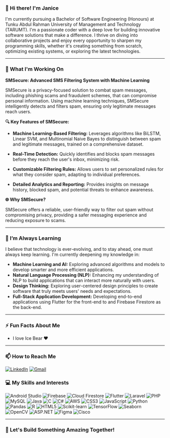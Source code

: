 ### 👋 Hi there! I'm Janice

I'm currently pursuing a Bachelor of Software Engineering (Honours) at Tunku Abdul Rahman University of Management and Technology (TARUMT). I'm a passionate coder with a deep love for building innovative software solutions that make a difference. I thrive on diving into collaborative projects and enjoy every opportunity to sharpen my programming skills, whether it's creating something from scratch, optimizing existing systems, or exploring the latest technologies.

---

### 🚀 What I'm Working On

**SMSecure: Advanced SMS Filtering System with Machine Learning**

SMSecure is a privacy-focused solution to combat spam messages, including phishing scams and fraudulent schemes, that can compromise personal information. Using machine learning techniques, SMSecure intelligently detects and filters spam, ensuring only legitimate messages reach users.

**🔍 Key Features of SMSecure:**

- **Machine Learning-Based Filtering:** Leverages algorithms like BiLSTM, Linear SVM, and Multinomial Naive Bayes to distinguish between spam and legitimate messages, trained on a comprehensive dataset.

- **Real-Time Detection:** Quickly identifies and blocks spam messages before they reach the user's inbox, minimizing risk.

- **Customizable Filtering Rules:** Allows users to set personalized rules for what they consider spam, adapting to individual preferences.

- **Detailed Analytics and Reporting:** Provides insights on message history, blocked spam, and potential threats to enhance awareness.

**🌐 Why SMSecure?**

SMSecure offers a reliable, user-friendly way to filter out spam without compromising privacy, providing a safer messaging experience and reducing exposure to scams.

---

### 🌱 I’m Always Learning

I believe that technology is ever-evolving, and to stay ahead, one must always keep learning. I'm currently deepening my knowledge in:

- **Machine Learning and AI:** Exploring advanced algorithms and models to develop smarter and more efficient applications.
- **Natural Language Processing (NLP):** Enhancing my understanding of NLP to build applications that can interact more naturally with users.
- **Design Thinking:** Exploring user-centered design principles to create software that truly meets users' needs and expectations.
- **Full-Stack Application Development:** Developing end-to-end applications using Flutter for the front-end to and Firebase Firestore as the back-end.

---

### ⚡ Fun Facts About Me

- I love Ice Bear ❤️

---

### 📫 How to Reach Me

[![LinkedIn](https://img.shields.io/badge/LinkedIn-blue?logo=linkedin&logoColor=white)](https://www.linkedin.com/in/lee-jia-minn-janice-a253122a6/)  [![Gmail](https://img.shields.io/badge/Gmail-red?logo=gmail&logoColor=white)](mailto:janiceleejm1041@gmail.com)

### 💻 My Skills and Interests

![Android Studio](https://img.shields.io/badge/Android_Studio-3DDC84?style=for-the-badge&logo=android-studio&logoColor=white) ![Firebase](https://img.shields.io/badge/Firebase-FFCA28?style=for-the-badge&logo=firebase&logoColor=white) ![Cloud Firestore](https://img.shields.io/badge/Cloud_Firestore-FF6F00?style=for-the-badge&logo=firebase&logoColor=white) ![Flutter](https://img.shields.io/badge/Flutter-02569B?style=for-the-badge&logo=flutter&logoColor=white) ![Laravel](https://img.shields.io/badge/Laravel-FF2D20?style=for-the-badge&logo=laravel&logoColor=white) ![PHP](https://img.shields.io/badge/PHP-777BB4?style=for-the-badge&logo=php&logoColor=white) ![MySQL](https://img.shields.io/badge/MySQL-4479A1?style=for-the-badge&logo=mysql&logoColor=white) ![Java](https://img.shields.io/badge/Java-007396?style=for-the-badge&logo=java&logoColor=white) ![C](https://img.shields.io/badge/C-A8B9CC?style=for-the-badge&logo=c&logoColor=white) ![C#](https://img.shields.io/badge/C%23-239120?style=for-the-badge&logo=c-sharp&logoColor=white) ![AWS](https://img.shields.io/badge/AWS-232F3E?style=for-the-badge&logo=amazon-aws&logoColor=white) ![CSS3](https://img.shields.io/badge/CSS3-1572B6?style=for-the-badge&logo=css3&logoColor=white) ![JavaScript](https://img.shields.io/badge/JavaScript-F7DF1E?style=for-the-badge&logo=javascript&logoColor=black) ![Python](https://img.shields.io/badge/Python-3776AB?style=for-the-badge&logo=python&logoColor=white) ![Pandas](https://img.shields.io/badge/Pandas-150458?style=for-the-badge&logo=pandas&logoColor=white) ![R](https://img.shields.io/badge/R-276DC3?style=for-the-badge&logo=r&logoColor=white) ![HTML5](https://img.shields.io/badge/HTML5-E34F26?style=for-the-badge&logo=html5&logoColor=white) ![Scikit-learn](https://img.shields.io/badge/Scikit--learn-F7931E?style=for-the-badge&logo=scikit-learn&logoColor=white) ![TensorFlow](https://img.shields.io/badge/TensorFlow-FF6F00?style=for-the-badge&logo=tensorflow&logoColor=white) ![Seaborn](https://img.shields.io/badge/Seaborn-0099cc?style=for-the-badge) ![OpenCV](https://img.shields.io/badge/OpenCV-5C3EE8?style=for-the-badge&logo=opencv&logoColor=white) ![ASP.NET](https://img.shields.io/badge/ASP.NET-512BD4?style=for-the-badge&logo=dotnet&logoColor=white) ![Figma](https://img.shields.io/badge/Figma-F24E1E?style=for-the-badge&logo=figma&logoColor=white) ![Cisco](https://img.shields.io/badge/Cisco-1BA0D7?style=for-the-badge&logo=cisco&logoColor=white)

---

### 🌟 Let's Build Something Amazing Together!

